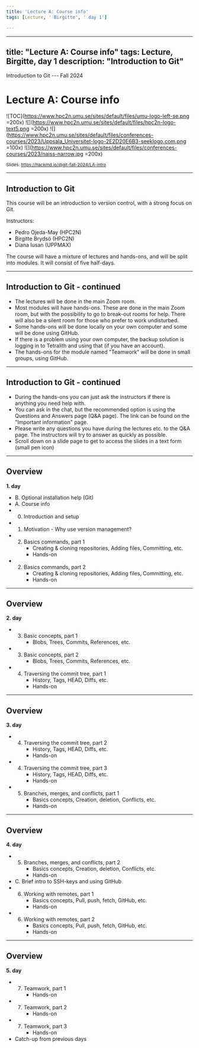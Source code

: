 ```yaml
---
title: 'Lecture A: Course info'
tags: [Lecture, ' Birgitte', ' day 1']

---
```


---
title: "Lecture A: Course info"
tags: Lecture, Birgitte, day 1
description: "Introduction to Git"
---

Introduction to Git --- Fall 2024
# Lecture A: Course info

<!-- .slide: data-background="#ffffff" -->

<!-- Lecture material made by Birgitte Brydsö for the version of the course that was given in fall 2020. Lecture was first given by Birgitte Brydsö in fall 2020. 
Minor modifications done for the fall 2021, 2022, 2023, and 2024 versions of the course. -->

![TOC](https://www.hpc2n.umu.se/sites/default/files/umu-logo-left-se.png =200x)  ![](https://www.hpc2n.umu.se/sites/default/files/hpc2n-logo-text5.png =200x)  ![](https://www.hpc2n.umu.se/sites/default/files/conferences-courses/2023/Uppsala_Universitet-logo-2E2D20E6B3-seeklogo.com.png =100x) ![](https://www.hpc2n.umu.se/sites/default/files/conferences-courses/2023/naiss-narrow.jpg =200x)

<small>Slides: https://hackmd.io/@git-fall-2024/LA-intro</small>

---

## Introduction to Git

<!-- .slide: style="font-size: 30px;" -->

This course will be an introduction to version control, with a strong focus on Git.

Instructors: 
<!--* Mirko Myllykoski (CS and HPC2N)-->
* Pedro Ojeda-May (HPC2N)
* Birgitte Brydsö (HPC2N)
* Diana Iusan (UPPMAX)
<!--* Björn Claremar (UPPMAX)-->

The course will have a mixture of lectures and hands-ons, and will be split into modules. It will consist of five half-days. 

---

## Introduction to Git - continued 

<!-- .slide: style="font-size: 30px;" -->

* The lectures will be done in the main Zoom room. 
* Most modules will have hands-ons. These are done in the main Zoom room, but with the possibility to go to break-out rooms for help. There will also be a silent room for those who prefer to work undisturbed. 
* Some hands-ons will be done locally on your own computer and some will be done using GitHub. 
* If there is a problem using your own computer, the backup solution is logging in to Tetralith and using that (if you have an account). 
* The hands-ons for the module named "Teamwork" will be done in small groups, using GitHub. 

---

## Introduction to Git - continued 

<!-- .slide: style="font-size: 30px;" -->

* During the hands-ons you can just ask the instructors if there is anything you need help with. 
* You can ask in the chat, but the recommended option is using the Questions and Answers page (Q&A page). The link can be found on the "Important information" page. 
* Please write any questions you have during the lectures etc. to the Q&A page. The instructors will try to answer as quickly as possible. 
* Scroll down on a slide page to get to access the slides in a text form (small pen icon)


---

## Overview

<!-- .slide: style="font-size: 24px;" -->

**1. day**
* B. Optional installation help (Git)
* A. Course info
* 0. Introduction and setup
* 1. Motivation - Why use version management?
* 2. Basics commands, part 1
     - Creating & cloning repositories, Adding files, Committing, etc.
     - Hands-on
* 2. Basics commands, part 2
     - Creating & cloning repositories, Adding files, Committing, etc.
     - Hands-on

---

## Overview

<!-- .slide: style="font-size: 24px;" -->

**2. day**
* 3. Basic concepts, part 1
     - Blobs, Trees, Commits, References, etc. 
* 3. Basic concepts, part 2
     - Blobs, Trees, Commits, References, etc. 
* 4. Traversing the commit tree, part 1
     - History, Tags, HEAD, Diffs, etc. 
     - Hands-on

---

## Overview

<!-- .slide: style="font-size: 24px;" -->

**3. day**
* 4. Traversing the commit tree, part 2
     - History, Tags, HEAD, Diffs, etc. 
     - Hands-on
* 4. Traversing the commit tree, part 3
     - History, Tags, HEAD, Diffs, etc. 
     - Hands-on
* 5. Branches, merges, and conflicts, part 1
     - Basics concepts, Creation, deletion, Conflicts, etc. 
     - Hands-on

---

## Overview

<!-- .slide: style="font-size: 24px;" -->

**4. day**
* 5. Branches, merges, and conflicts, part 2
     - Basics concepts, Creation, deletion, Conflicts, etc. 
     - Hands-on
* C. Brief intro to SSH-keys and using GitHub
* 6. Working with remotes, part 1
     - Basics concepts, Pull, push, fetch, GitHub, etc. 
     - Hands-on
* 6. Working with remotes, part 2
     - Basics concepts, Pull, push, fetch, GitHub, etc. 
     - Hands-on

---

## Overview

<!-- .slide: style="font-size: 24px;" -->

**5. day**
* 7. Teamwork, part 1
     - Hands-on
* 7. Teamwork, part 2
     - Hands-on
* 7. Teamwork, part 3
     - Hands-on
* Catch-up from previous days